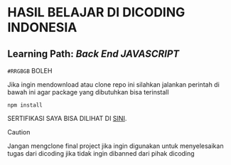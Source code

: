 # HASIL BELAJAR DI DICODING INDONESIA
## Learning Path: _Back End JAVASCRIPT_

`#RRGBGB` BOLEH

Jika ingin mendownload atau clone repo ini silahkan jalankan perintah di bawah ini agar package yang dibutuhkan bisa terinstall

```
npm install
```

SERTIFIKASI SAYA BISA DILIHAT DI [SINI](https://www.dicoding.com/certificates/JLX12DE8JZ72).

> [!CAUTION]
> Jangan mengclone final project jika ingin digunakan untuk menyelesaikan tugas dari dicoding jika tidak ingin dibanned dari pihak dicoding


